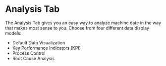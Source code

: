 # Analysis Tab

The Analysis Tab gives you an easy way to analyze machine date in the way that makes most sense to you. Choose from four different data display models:

* Default Data Visualization
* Key Performance Indicators \(KPI\)
* Process Control
* Root Cause Analysis


